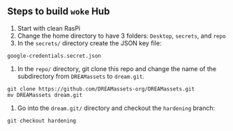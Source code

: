 ## Steps to build `woke` Hub

1. Start with clean RasPi
1. Change the home directory to have 3 folders: `Desktop`, `secrets`, and `repo`
1. In the `secrets/` directory create the JSON key file:
```
google-credentials.secret.json
```
1. In the `repo/` directory, git clone this repo and change the name of the subdirectory from `DREAMassets` to `dream.git`.
```
git clone https://github.com/DREAMassets-org/DREAMassets.git
mv DREAMassets dream.git
```
1. Go into the `dream.git/` directory and checkout the `hardening` branch:
```
git checkout hardening
```
